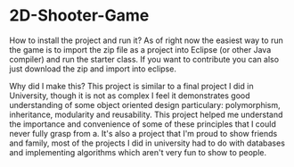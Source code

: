 # 2D-Shooter-Game
How to install the project and run it?
As of right now the easiest way to run the game is to import the zip file as a project into Eclipse (or other Java compiler) and run the starter class.
If you want to contribute you can also just download the zip and import into eclipse.

Why did I make this?
This project is similar to a final project I did in University, though it is not as complex I feel it demonstrates good understanding of some object oriented design particulary: polymorphism, inheritance, modularity and reusability. This project helped me understand the importance and convenience of some of these principles that I could never fully grasp from a. It's also a project that I'm proud to show friends and family, most of the projects I did in university had to do with databases and implementing algorithms
which aren't very fun to show to people.

